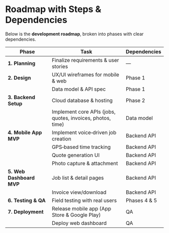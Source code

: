 # Roadmap with Steps & Dependencies

Below is the **development roadmap**, broken into phases with clear dependencies.

| Phase | Task | Dependencies |
|------|------|---------------|
| **1. Planning** | Finalize requirements & user stories | — |
| **2. Design** | UX/UI wireframes for mobile & web | Phase 1 |
|  | Data model & API spec | Phase 1 |
| **3. Backend Setup** | Cloud database & hosting | Phase 2 |
|  | Implement core APIs (jobs, quotes, invoices, photos, time) | Data model |
| **4. Mobile App MVP** | Implement voice‑driven job creation | Backend API |
|  | GPS‑based time tracking | Backend API |
|  | Quote generation UI | Backend API |
|  | Photo capture & attachment | Backend API |
| **5. Web Dashboard MVP** | Job list & detail pages | Backend API |
|  | Invoice view/download | Backend API |
| **6. Testing & QA** | Field testing with real users | Phases 4 & 5 |
| **7. Deployment** | Release mobile app (App Store & Google Play) | QA |
|  | Deploy web dashboard | QA |